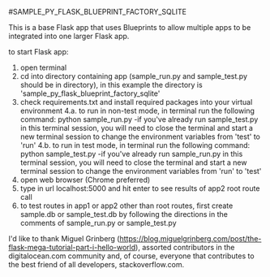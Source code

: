 #SAMPLE_PY_FLASK_BLUEPRINT_FACTORY_SQLITE 

This is a base Flask app that uses Blueprints to allow multiple apps to be
integrated into one larger Flask app.

to start Flask app:

1. open terminal
2. cd into directory containing app (sample_run.py and sample_test.py should
    be in directory), in this example the directory is
    'sample_py_flask_blueprint_factory_sqlite'
3. check requirements.txt and install required packages into your virtual
    environment
4.a. to run in non-test mode, in terminal run the following command:
    python sample_run.py
    -if you've already run sample_test.py in this terminal session, you will
    need to close the terminal and start a new terminal session to change the
    environment variables from 'test' to 'run'
4.b. to run in test mode, in terminal run the following command:
    python sample_test.py
    -if you've already run sample_run.py in this terminal session, you will
    need to close the terminal and start a new terminal session to change the
    environment variables from 'run' to 'test'
5. open web browser (Chrome preferred)
6. type in url localhost:5000 and hit enter to see results of app2 root
    route call
7. to test routes in app1 or app2 other than root routes, first create
    sample.db or sample_test.db by following the directions in the comments of
    sample_run.py or sample_test.py


I'd like to thank Miguel Grinberg 
(https://blog.miguelgrinberg.com/post/the-flask-mega-tutorial-part-i-hello-world),
assorted contributors in the digitalocean.com community and, of course, everyone
that contributes to the best friend of all developers, stackoverflow.com. 

